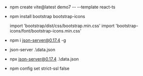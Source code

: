 * npm create vite@latest demo7 -- --template react-ts
* npm install bootstrap bootstrap-icons

	import 'bootstrap/dist/css/bootstrap.min.css'
	import 'bootstrap-icons/font/bootstrap-icons.min.css'

* npm i json-server@0.17.4 -g
* json-server .\data.json
* npx json-server@0.17.4 .\data.json

* npm config set strict-ssl false
